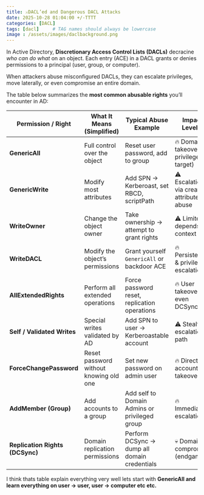 ```yaml
---
title: ⚔️DACL’ed and Dangerous DACL Attacks
date: 2025-10-28 01:04:00 +/-TTTT
categories: [DACL]
tags: [dacl]     # TAG names should always be lowercase
image : /assets/images/daclbackground.png
---
```


In Active Directory, **Discretionary Access Control Lists (DACLs)** decracine *who can do what* on an object. Each entry (ACE) in a DACL grants or denies permissions to a principal (user, group, or computer).

When attackers abuse misconfigured DACLs, they can escalate privileges, move laterally, or even compromise an entire domain.

The table below summarizes the **most common abusable rights** you’ll encounter in AD:

| Permission / Right | What It Means (Simplified) | Typical Abuse Example | Impact Level 🚨 |
| --- | --- | --- | --- |
| **GenericAll** | Full control over the object | Reset user password, add to group | 🔥 Domain takeover (if privileged target) |
| **GenericWrite** | Modify most attributes | Add SPN → Kerberoast, set RBCD, scriptPath | ⚠️ Escalation via creative attribute abuse |
| **WriteOwner** | Change the object owner | Take ownership → attempt to grant rights | ⚠️ Limited, depends on context |
| **WriteDACL** | Modify the object’s permissions | Grant yourself `GenericAll` or backdoor ACE | 🔥 Persistence & privilege escalation |
| **AllExtendedRights** | Perform all extended operations | Force password reset, replication operations | 🔥 User takeover or even DCSync |
| **Self / Validated Writes** | Special writes validated by AD | Add SPN to user → Kerberoastable account | ⚠️ Stealthy escalation path |
| **ForceChangePassword** | Reset password without knowing old one | Set new password on admin user | 🔥 Direct account takeover |
| **AddMember (Group)** | Add accounts to a group | Add self to Domain Admins or privileged group | 🔥 Immediate escalation |
| **Replication Rights (DCSync)** | Domain replication permissions | Perform DCSync → dump all domain credentials | 💀 Domain compromise (endgame) |

I think thats table explain everything very well lets start with **GenericAll and learn everything on user → user, user → computer etc etc.**